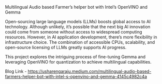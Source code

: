 Multilingual Audio based Farmer’s helper bot with Intel’s OpenVINO and Gemma

Open-sourcing large language models (LLMs) boosts global access to AI technology. Although unlikely, it’s possible that the next big AI innovation could come from someone without access to widespread computing resources. However, in AI application development, there’s more flexibility in infrastructure choice. The combination of accessible CPUs, scalability, and open-source licensing of LLMs greatly supports AI progress.

This project explores the intriguing process of fine-tuning Gemma and leveraging OpenVINO for quantization to achieve multilingual capabilities.

Blog Link - https://usharengaraju.medium.com/multilingual-audio-based-farmers-helper-bot-with-intel-s-openvino-and-gemma-4145c4982c4a
